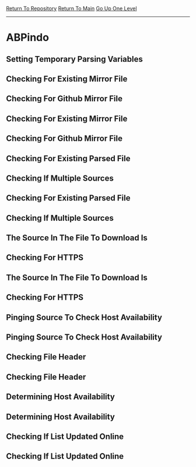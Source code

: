 [Return To Repository](https://github.com/DigitalWarrior/piholeparser/)
[Return To Main](https://github.com/DigitalWarrior/piholeparser/blob/master/RecentRunLogs/Mainlog.md)
[Go Up One Level](https://github.com/DigitalWarrior/piholeparser/blob/master/RecentRunLogs/TopLevelScripts/30-Processing-External-Blacklists.md)
____________________________________
# ABPindo
## Setting Temporary Parsing Variables
## Checking For Existing Mirror File
## Checking For Github Mirror File
## Checking For Existing Mirror File
## Checking For Github Mirror File
## Checking For Existing Parsed File
## Checking If Multiple Sources
## Checking For Existing Parsed File
## Checking If Multiple Sources
## The Source In The File To Download Is
## Checking For HTTPS
## The Source In The File To Download Is
## Checking For HTTPS
## Pinging Source To Check Host Availability
## Pinging Source To Check Host Availability
## Checking File Header
## Checking File Header
## Determining Host Availability
## Determining Host Availability
## Checking If List Updated Online
## Checking If List Updated Online
